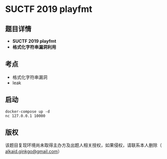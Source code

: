 # SUCTF 2019 playfmt

## 题目详情

- **SUCTF 2019 playfmt**
- **格式化字符串漏洞利用**

## 考点

- 格式化字符串漏洞
- leak

## 启动

```
docker-compose up -d
nc 127.0.0.1 10000
```

## 版权

该题目复现环境尚未取得主办方及出题人相关授权，如果侵权，请联系本人删除（ alkaid.ginkgo@gmail.com）